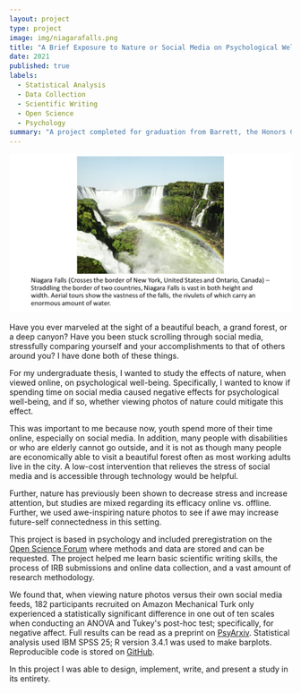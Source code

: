 ```yaml
---
layout: project
type: project
image: img/niagarafalls.png
title: "A Brief Exposure to Nature or Social Media on Psychological Well-Being"
date: 2021
published: true
labels:
  - Statistical Analysis
  - Data Collection
  - Scientific Writing
  - Open Science
  - Psychology
summary: "A project completed for graduation from Barrett, the Honors College, this study collected empirical data to test whether viewing nature photos would result in less negative affect compared to viewing social media, and if this would potentially work as an intervention for negative effects of social media."
---
```


<img class="img-fluid" src="../img/niagarafalls.png">

Have you ever marveled at the sight of a beautiful beach, a grand forest, or a deep canyon? Have you been stuck scrolling through social media, stressfully comparing yourself and your accomplishments to that of others around you? I have done both of these things.

For my undergraduate thesis, I wanted to study the effects of nature, when viewed online, on psychological well-being. Specifically, I wanted to know if spending time on social media caused negative effects for psychological well-being, and if so, whether viewing photos of nature could mitigate this effect.

This was important to me because now, youth spend more of their time online, especially on social media. In addition, many people with disabilities or who are elderly cannot go outside, and it is not as though many people are economically able to visit a beautiful forest often as most working adults live in the city. A low-cost intervention that relieves the stress of social media and is accessible through technology would be helpful.

Further, nature has previously been shown to decrease stress and increase attention, but studies are mixed regarding its efficacy online vs. offline. Further, we used awe-inspiring nature photos to see if awe may increase future-self connectedness in this setting.

This project is based in psychology and included preregistration on the [Open Science Forum](https://osf.io/r68aj/) where methods and data are stored and can be requested. The project helped me learn basic scientific writing skills, the process of IRB submissions and online data collection, and a vast amount of research methodology.

We found that, when viewing nature photos versus their own social media feeds, 182 participants recruited on Amazon Mechanical Turk only experienced a statistically significant difference in one out of ten scales when conducting an ANOVA and Tukey's post-hoc test; specifically, for negative affect. Full results can be read as a preprint on [PsyArxiv](https://psyarxiv.com/bfpq6/). Statistical analysis used IBM SPSS 25; R version 3.4.1 was used to make barplots. Reproducible code is stored on [GitHub](https://github.com/PsychNStuff/BriefExpNatSM).

In this project I was able to design, implement, write, and present a study in its entirety.
